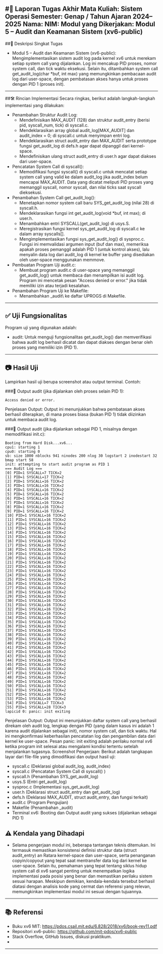 #📝 Laporan Tugas Akhir
Mata Kuliah: Sistem Operasi
Semester: Genap / Tahun Ajaran 2024–2025
Nama: <Nama Lengkap>
NIM: <Nomor Induk Mahasiswa>
Modul yang Dikerjakan: Modul 5 – Audit dan Keamanan Sistem (xv6-public)
---

##📌 Deskripsi Singkat Tugas
 * Modul 5 – Audit dan Keamanan Sistem (xv6-public):
   Mengimplementasikan sistem audit log pada kernel xv6 untuk merekam setiap system call yang dijalankan. Log ini mencakup PID proses, nomor system call, dan tick waktu eksekusi. Selain itu, ditambahkan system call get_audit_log(char *buf, int max) yang memungkinkan pembacaan audit log dari user-space, dengan pembatasan akses hanya untuk proses dengan PID 1 (proses init).
---

##🛠️ Rincian Implementasi
Secara ringkas, berikut adalah langkah-langkah implementasi yang dilakukan:
 * Penambahan Struktur Audit Log:
   * Mendefinisikan MAX_AUDIT (128) dan struktur audit_entry (berisi pid, syscall_num, tick) di syscall.c.
   * Mendeklarasikan array global audit_log[MAX_AUDIT] dan audit_index = 0; di syscall.c untuk menyimpan entri log.
   * Mendeklarasikan struct audit_entry dan MAX_AUDIT serta prototype fungsi get_audit_log di defs.h agar dapat dipanggil dari kernel-space.
   * Mendefinisikan ulang struct audit_entry di user.h agar dapat diakses dari user-space.
 * Pencatatan System Call di syscall():
   * Memodifikasi fungsi syscall() di syscall.c untuk mencatat setiap system call yang valid ke dalam audit_log jika audit_index belum mencapai MAX_AUDIT. Data yang dicatat meliputi PID proses yang memanggil syscall, nomor syscall, dan nilai ticks saat syscall dieksekusi.
 * Penambahan System Call get_audit_log():
   * Menetapkan nomor system call baru SYS_get_audit_log (nilai 28) di syscall.h.
   * Mendeklarasikan fungsi int get_audit_log(void *buf, int max); di user.h.
   * Menambahkan entri SYSCALL(get_audit_log) di usys.S.
   * Meregistrasikan fungsi kernel sys_get_audit_log di syscall.c ke dalam array syscalls[].
   * Mengimplementasikan fungsi sys_get_audit_log() di sysproc.c. Fungsi ini memvalidasi argumen input (buf dan max), memeriksa apakah proses pemanggil adalah PID 1 (untuk kontrol akses), lalu menyalin data log dari audit_log di kernel ke buffer yang disediakan oleh user-space menggunakan memmove.
 * Pembuatan Program Uji audit.c:
   * Membuat program audit.c di user-space yang memanggil get_audit_log() untuk membaca dan menampilkan isi audit log. Program ini mencetak pesan "Access denied or error." jika tidak memiliki izin atau terjadi kesalahan.
 * Penambahan Program Uji ke Makefile:
   * Menambahkan _audit\ ke daftar UPROGS di Makefile.
---

## ✅ Uji Fungsionalitas
Program uji yang digunakan adalah:
 * audit: Untuk menguji fungsionalitas get_audit_log() dan memverifikasi bahwa audit log berhasil dicatat dan dapat diakses dengan benar oleh proses yang memiliki izin (PID 1).
---

## 📷 Hasil Uji

Lampirkan hasil uji berupa screenshot atau output terminal. Contoh:

###📍 Output audit (jika dijalankan oleh proses selain PID 1):

```
Access denied or error.
```

Penjelasan Output: Output ini menunjukkan bahwa pembatasan akses berhasil diterapkan, di mana proses biasa (bukan PID 1) tidak diizinkan untuk membaca audit log.


###📍 Output audit (jika dijalankan sebagai PID 1, misalnya dengan memodifikasi init.c):

```
Booting from Hard Disk...xv6...
cpu1: starting 1
cpu0: starting 0
sb: size 1000 nblocks 941 ninodes 200 nlog 30 logstart 2 inodestart 32 bmap start 58
init: attempting to start audit program as PID 1
=== Audit Log ===
[0] PID=1 SYSCALL=7 TICK=2
[1] PID=1 SYSCALL=17 TICK=2
[2] PID=1 SYSCALL=16 TICK=2
[3] PID=1 SYSCALL=16 TICK=2
[4] PID=1 SYSCALL=16 TICK=2
[5] PID=1 SYSCALL=16 TICK=2
[6] PID=1 SYSCALL=16 TICK=2
[7] PID=1 SYSCALL=16 TICK=2
[8] PID=1 SYSCALL=16 TICK=2
[9] PID=1 SYSCALL=16 TICK=2
[10] PID=1 SYSCALL=16 TICK=2
[11] PID=1 SYSCALL=16 TICK=2
[12] PID=1 SYSCALL=16 TICK=2
[13] PID=1 SYSCALL=16 TICK=2
[14] PID=1 SYSCALL=16 TICK=2
[15] PID=1 SYSCALL=16 TICK=2
[16] PID=1 SYSCALL=16 TICK=2
[17] PID=1 SYSCALL=16 TICK=2
[18] PID=1 SYSCALL=16 TICK=2
[19] PID=1 SYSCALL=16 TICK=2
[20] PID=1 SYSCALL=16 TICK=2
[21] PID=1 SYSCALL=16 TICK=2
[22] PID=1 SYSCALL=16 TICK=2
[23] PID=1 SYSCALL=16 TICK=2
[24] PID=1 SYSCALL=16 TICK=2
[25] PID=1 SYSCALL=16 TICK=2
[26] PID=1 SYSCALL=16 TICK=2
[27] PID=1 SYSCALL=16 TICK=2
[28] PID=1 SYSCALL=16 TICK=2
[29] PID=1 SYSCALL=16 TICK=2
[30] PID=1 SYSCALL=16 TICK=2
[31] PID=1 SYSCALL=16 TICK=2
[32] PID=1 SYSCALL=16 TICK=2
[33] PID=1 SYSCALL=16 TICK=2
[34] PID=1 SYSCALL=16 TICK=2
[35] PID=1 SYSCALL=16 TICK=2
[36] PID=1 SYSCALL=16 TICK=2
[37] PID=1 SYSCALL=16 TICK=2
[38] PID=1 SYSCALL=16 TICK=2
[39] PID=1 SYSCALL=16 TICK=2
[40] PID=1 SYSCALL=16 TICK=2
[41] PID=1 SYSCALL=16 TICK=2
[42] PID=1 SYSCALL=16 TICK=2
[43] PID=1 SYSCALL=16 TICK=2
[44] PID=1 SYSCALL=16 TICK=2
[45] PID=1 SYSCALL=16 TICK=2
[46] PID=1 SYSCALL=16 TICK=2
[47] PID=1 SYSCALL=16 TICK=2
[48] PID=1 SYSCALL=16 TICK=2
[49] PID=1 SYSCALL=16 TICK=2
[50] PID=1 SYSCALL=16 TICK=2
[51] PID=1 SYSCALL=16 TICK=2
[52] PID=1 SYSCALL=16 TICK=2
[53] PID=1 SYSCALL=16 TICK=2
[54] PID=1 SYSCALL=7 TICK=3
[55] PID=1 SYSCALL=28 TICK=3
lapicid 0: panic: init exiting
```
Penjelasan Output: Output ini menunjukkan daftar system call yang berhasil direkam oleh audit log, lengkap dengan PID (yang dalam kasus ini adalah 1 karena audit dijalankan sebagai init), nomor system call, dan tick waktu. Hal ini mengkonfirmasi keberhasilan pencatatan log dan pengambilan data dari kernel ke user-space. Pesan panic: init exiting adalah perilaku normal xv6 ketika program init selesai atau mengalami kondisi tertentu setelah menjalankan tugasnya.
Screenshot Pengerjaan:
Berikut adalah tangkapan layar dari file-file yang dimodifikasi dan output hasil uji:
 * syscall.c (Deklarasi global audit_log, audit_index)
 * syscall.c (Pencatatan System Call di syscall() )
 * syscall.h (Penambahan SYS_get_audit_log)
 * usys.S (Entri get_audit_log)
 * sysproc.c (Implementasi sys_get_audit_log)
 * user.h (Deklarasi struct audit_entry dan get_audit_log)
 * defs.h (Deklarasi MAX_AUDIT, struct audit_entry, dan fungsi terkait)
 * audit.c (Program Pengujian)
 * Makefile (Penambahan _audit)
 * Terminal xv6: Booting dan Output audit yang sukses (dijalankan sebagai PID 1)

## ⚠️ Kendala yang Dihadapi
 * Selama pengerjaan modul ini, beberapa tantangan teknis ditemukan. Ini termasuk memastikan konsistensi definisi struktur data (struct audit_entry) an Ratara kernel-space dan user-space, serta penanganan copyin/copyout yang tepat saat mentransfer data log dari kernel ke user-space. Selain itu, pemahaman yang tepat tentang siklus hidup system call di xv6 sangat penting untuk menempatkan logika implementasi pada posisi yang benar dan memastikan perilaku sistem sesuai harapan. Meskipun demikian, kendala-kendala tersebut berhasil diatasi dengan analisis kode yang cermat dan referensi yang relevan, memungkinkan implementasi modul ini sesuai dengan tujuannya.
---

## 📚 Referensi
 * Buku xv6 MIT: https://pdos.csail.mit.edu/6.828/2018/xv6/book-rev11.pdf
 * Repositori xv6-public: https://github.com/mit-pdos/xv6-public
 * Stack Overflow, GitHub Issues, diskusi praktikum.
 * 
---

